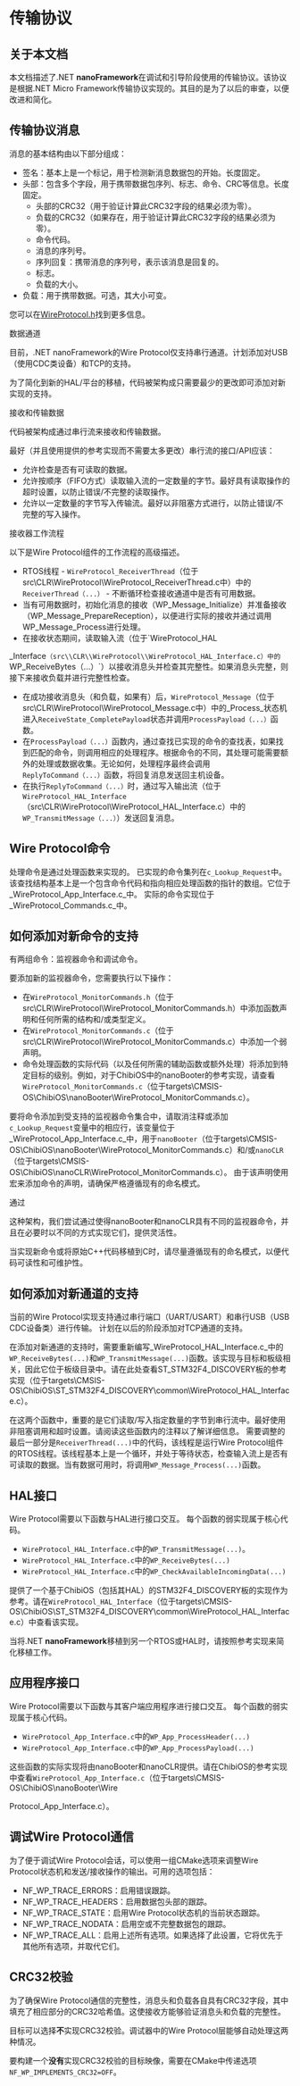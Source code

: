 # 传输协议

## 关于本文档

本文档描述了.NET **nanoFramework**在调试和引导阶段使用的传输协议。该协议是根据.NET Micro Framework传输协议实现的。其目的是为了以后的审查，以便改进和简化。

## 传输协议消息

消息的基本结构由以下部分组成：

- 签名：基本上是一个标记，用于检测新消息数据包的开始。长度固定。
- 头部：包含多个字段，用于携带数据包序列、标志、命令、CRC等信息。长度固定。
  - 头部的CRC32（用于验证计算此CRC32字段的结果必须为零）。
  - 负载的CRC32（如果存在，用于验证计算此CRC32字段的结果必须为零）。
  - 命令代码。
  - 消息的序列号。
  - 序列回复：携带消息的序列号，表示该消息是回复的。
  - 标志。
  - 负载的大小。
- 负载：用于携带数据。可选，其大小可变。

您可以在[WireProtocol.h](https://github.com/nanoframework/nf-interpreter/blob/main/src/CLR/Include/WireProtocol.h)找到更多信息。

数据通道

目前，.NET nanoFramework的Wire Protocol仅支持串行通道。计划添加对USB（使用CDC类设备）和TCP的支持。

为了简化到新的HAL/平台的移植，代码被架构成只需要最少的更改即可添加对新实现的支持。

接收和传输数据

代码被架构成通过串行流来接收和传输数据。

最好（并且使用提供的参考实现而不需要太多更改）串行流的接口/API应该：

- 允许检查是否有可读取的数据。
- 允许按顺序（FIFO方式）读取输入流的一定数量的字节。最好具有读取操作的超时设置，以防止错误/不完整的读取操作。
- 允许以一定数量的字节写入传输流。最好以非阻塞方式进行，以防止错误/不完整的写入操作。

接收器工作流程

以下是Wire Protocol组件的工作流程的高级描述。

- RTOS线程 - `WireProtocol_ReceiverThread`（位于src\\CLR\\WireProtocol\\WireProtocol_ReceiverThread.c中）中的`ReceiverThread（...）` - 不断循环检查接收通道中是否有可用数据。
- 当有可用数据时，初始化消息的接收（WP_Message_Initialize）并准备接收（WP_Message_PrepareReception），以便进行实际的接收并通过调用WP_Message_Process进行处理。
- 在接收状态期间，读取输入流（位于`WireProtocol_HAL

_Interface`（src\\CLR\\WireProtocol\\WireProtocol_HAL_Interface.c）中的`WP_ReceiveBytes（...）`）以接收消息头并检查其完整性。如果消息头完整，则接下来接收负载并进行完整性检查。
- 在成功接收消息头（和负载，如果有）后，`WireProtocol_Message`（位于src\\CLR\\WireProtocol\\WireProtocol_Message.c中）中的_Process_状态机进入`ReceiveState_CompletePayload`状态并调用`ProcessPayload（...）`函数。
- 在`ProcessPayload（...）`函数内，通过查找已实现的命令的查找表，如果找到匹配的命令，则调用相应的处理程序。根据命令的不同，其处理可能需要额外的处理或数据收集。无论如何，处理程序最终会调用`ReplyToCommand（...）`函数，将回复消息发送回主机设备。
- 在执行`ReplyToCommand（...）`时，通过写入输出流（位于`WireProtocol_HAL_Interface`（src\\CLR\\WireProtocol\\WireProtocol_HAL_Interface.c）中的`WP_TransmitMessage（...）`）发送回复消息。

## Wire Protocol命令

处理命令是通过处理函数来实现的。
已实现的命令集列在```c_Lookup_Request```中。该查找结构基本上是一个包含命令代码和指向相应处理函数的指针的数组。它位于_WireProtocol_App_Interface.c_中。
实际的命令实现位于_WireProtocol_Commands.c_中。

## 如何添加对新命令的支持

有两组命令：监视器命令和调试命令。

要添加新的监视器命令，您需要执行以下操作：

- 在`WireProtocol_MonitorCommands.h`（位于src\CLR\WireProtocol\WireProtocol_MonitorCommands.h）中添加函数声明和任何所需的结构和/或类型定义。
- 在`WireProtocol_MonitorCommands.c`（位于src\CLR\WireProtocol\WireProtocol_MonitorCommands.c）中添加一个弱声明。
- 命令处理函数的实际代码（以及任何所需的辅助函数或额外处理）将添加到特定目标的级别。例如，对于ChibiOS中的nanoBooter的参考实现，请查看`WireProtocol_MonitorCommands.c`（位于targets\CMSIS-OS\ChibiOS\nanoBooter\WireProtocol_MonitorCommands.c）。

要将命令添加到受支持的监视器命令集合中，请取消注释或添加```c_Lookup_Request```变量中的相应行，该变量位于_WireProtocol_App_Interface.c_中，用于`nanoBooter`（位于targets\CMSIS-OS\ChibiOS\nanoBooter\WireProtocol_MonitorCommands.c）和/或`nanoCLR`（位于targets\CMSIS-OS\ChibiOS\nanoCLR\WireProtocol_MonitorCommands.c）。
由于该声明使用宏来添加命令的声明，请确保严格遵循现有的命名模式。

通过

这种架构，我们尝试通过使得nanoBooter和nanoCLR具有不同的监视器命令，并且在必要时以不同的方式实现它们，提供灵活性。

当实现新命令或将原始C++代码移植到C时，请尽量遵循现有的命名模式，以便代码可读性和可维护性。

## 如何添加对新通道的支持

当前的Wire Protocol实现支持通过串行端口（UART/USART）和串行USB（USB CDC设备类）进行传输。
计划在以后的阶段添加对TCP通道的支持。

在添加对新通道的支持时，需要重新编写_WireProtocol_HAL_Interface.c_中的```WP_ReceiveBytes(...)```和```WP_TransmitMessage(...)```函数。该实现与目标和板级相关，因此它位于板级目录中。请在此处查看ST_STM32F4_DISCOVERY板的参考实现（位于targets\CMSIS-OS\ChibiOS\ST_STM32F4_DISCOVERY\common\WireProtocol_HAL_Interface.c）。

在这两个函数中，重要的是它们读取/写入指定数量的字节到串行流中。最好使用非阻塞调用和超时设置。请阅读这些函数内的注释以了解详细信息。
需要调整的最后一部分是```ReceiverThread(...)```中的代码，该线程是运行Wire Protocol组件的RTOS线程。该线程基本上是一个循环，并处于等待状态，检查输入流上是否有可读取的数据。当有数据可用时，将调用```WP_Message_Process(...)```函数。

## HAL接口

Wire Protocol需要以下函数与HAL进行接口交互。
每个函数的弱实现属于核心代码。

- `WireProtocol_HAL_Interface.c`中的`WP_TransmitMessage(...)`。
- `WireProtocol_HAL_Interface.c`中的`WP_ReceiveBytes(...)`
- `WireProtocol_HAL_Interface.c`中的`WP_CheckAvailableIncomingData(...)`

提供了一个基于ChibiOS（包括其HAL）的STM32F4_DISCOVERY板的实现作为参考。请在`WireProtocol_HAL_Interface`（位于targets\CMSIS-OS\ChibiOS\ST_STM32F4_DISCOVERY\common\WireProtocol_HAL_Interface.c）中查看该实现。

当将.NET **nanoFramework**移植到另一个RTOS或HAL时，请按照参考实现来简化移植工作。

## 应用程序接口

Wire Protocol需要以下函数与其客户端应用程序进行接口交互。
每个函数的弱实现属于核心代码。

- `WireProtocol_App_Interface.c`中的`WP_App_ProcessHeader(...)`
- `WireProtocol_App_Interface.c`中的`WP_App_ProcessPayload(...)`

这些函数的实际实现将由nanoBooter和nanoCLR提供。请在ChibiOS的参考实现中查看`WireProtocol_App_Interface.c`（位于targets\CMSIS-OS\ChibiOS\nanoBooter\Wire

Protocol_App_Interface.c）。

## 调试Wire Protocol通信

为了便于调试Wire Protocol会话，可以使用一组CMake选项来调整Wire Protocol状态机和发送/接收操作的输出。可用的选项包括：

- NF_WP_TRACE_ERRORS：启用错误跟踪。
- NF_WP_TRACE_HEADERS：启用数据包头部的跟踪。
- NF_WP_TRACE_STATE：启用Wire Protocol状态机的当前状态跟踪。
- NF_WP_TRACE_NODATA：启用空或不完整数据包的跟踪。
- NF_WP_TRACE_ALL：启用上述所有选项。如果选择了此设置，它将优先于其他所有选项，并取代它们。

## CRC32校验

为了确保Wire Protocol通信的完整性，消息头和负载各自具有CRC32字段，其中填充了相应部分的CRC32哈希值。这使接收方能够验证消息头和负载的完整性。

目标可以选择**不**实现CRC32校验。调试器中的Wire Protocol层能够自动处理这两种情况。

要构建一个**没有**实现CRC32校验的目标映像，需要在CMake中传递选项`NF_WP_IMPLEMENTS_CRC32=OFF`。